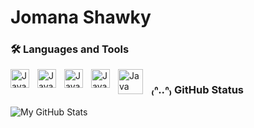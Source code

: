 # Jomana Shawky

### 🛠 Languages and Tools

 <img align="left" alt= "Java" width="30px" style="padding-right:10px;" src="https://cdn.jsdelivr.net/gh/devicons/devicon@latest/icons/cplusplus/cplusplus-original.svg"/>
 <img align="left" alt= "Java" width="30px" style="padding-right:10px;" src="https://cdn.jsdelivr.net/gh/devicons/devicon@latest/icons/visualstudio/visualstudio-original.svg"/>
<img align="left" alt= "Java" width="30px" style="padding-right:10px;" src="https://cdn.jsdelivr.net/gh/devicons/devicon@latest/icons/vscode/vscode-original.svg"/>
<img align="left" alt= "Java" width="30px" style="padding-right:10px;" src="https://cdn.jsdelivr.net/gh/devicons/devicon@latest/icons/java/java-original.svg"/>
<img align="left" alt= "Java" width="40px" style="padding-right:10px;" src="https://cdn.jsdelivr.net/gh/devicons/devicon@latest/icons/apache/apache-original-wordmark.svg"/>


#

### ₍ᐢ..ᐢ₎ GitHub Status

![My GitHub Stats](https://github-readme-stats.vercel.app/api?username=jomana2006&show_icons=true&theme=gruvbox)
